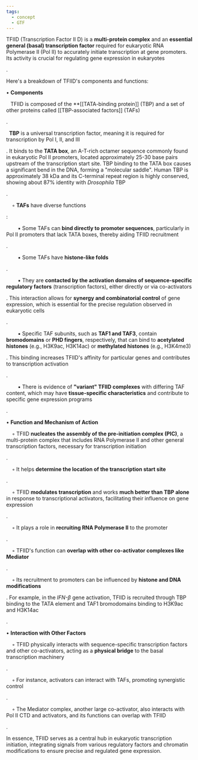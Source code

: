 ```yaml
---
tags:
  - concept
  - GTF
---
```


TFIID (Transcription Factor II D) is a **multi-protein complex** and an **essential general (basal) transcription factor** required for eukaryotic RNA Polymerase II (Pol II) to accurately initiate transcription at gene promoters. Its activity is crucial for regulating gene expression in eukaryotes

.

Here's a breakdown of TFIID's components and functions:

• **Components**

   TFIID is composed of the **[[TATA-binding protein]] (TBP) and a set of other proteins called [[TBP-associated factors]] (TAFs)

.

  **TBP** is a universal transcription factor, meaning it is required for transcription by Pol I, II, and III

. It binds to the **TATA box**, an A-T-rich octamer sequence commonly found in eukaryotic Pol II promoters, located approximately 25-30 base pairs upstream of the transcription start site. TBP binding to the TATA box causes a significant bend in the DNA, forming a "molecular saddle". Human TBP is approximately 38 kDa and its C-terminal repeat region is highly conserved, showing about 87% identity with _Drosophila_ TBP

.

    ◦ **TAFs** have diverse functions

:

        ▪ Some TAFs can **bind directly to promoter sequences**, particularly in Pol II promoters that lack TATA boxes, thereby aiding TFIID recruitment

.

        ▪ Some TAFs have **histone-like folds**

.

        ▪ They are **contacted by the activation domains of sequence-specific regulatory factors** (transcription factors), either directly or via co-activators

. This interaction allows for **synergy and combinatorial control** of gene expression, which is essential for the precise regulation observed in eukaryotic cells

.

        ▪ Specific TAF subunits, such as **TAF1 and TAF3**, contain **bromodomains** or **PHD fingers**, respectively, that can bind to **acetylated histones** (e.g., H3K9ac, H3K14ac) or **methylated histones** (e.g., H3K4me3)

. This binding increases TFIID's affinity for particular genes and contributes to transcription activation

.

        ▪ There is evidence of **"variant" TFIID complexes** with differing TAF content, which may have **tissue-specific characteristics** and contribute to specific gene expression programs

.

• **Function and Mechanism of Action**

    ◦ TFIID **nucleates the assembly of the pre-initiation complex (PIC)**, a multi-protein complex that includes RNA Polymerase II and other general transcription factors, necessary for transcription initiation

.

    ◦ It helps **determine the location of the transcription start site**

.

    ◦ TFIID **modulates transcription** and works **much better than TBP alone** in response to transcriptional activators, facilitating their influence on gene expression

.

    ◦ It plays a role in **recruiting RNA Polymerase II** to the promoter

.

    ◦ TFIID's function can **overlap with other co-activator complexes like Mediator**

.

    ◦ Its recruitment to promoters can be influenced by **histone and DNA modifications**

. For example, in the _IFN-β_ gene activation, TFIID is recruited through TBP binding to the TATA element and TAF1 bromodomains binding to H3K9ac and H3K14ac

.

• **Interaction with Other Factors**

    ◦ TFIID physically interacts with sequence-specific transcription factors and other co-activators, acting as a **physical bridge** to the basal transcription machinery

.

    ◦ For instance, activators can interact with TAFs, promoting synergistic control

.

    ◦ The Mediator complex, another large co-activator, also interacts with Pol II CTD and activators, and its functions can overlap with TFIID

.

In essence, TFIID serves as a central hub in eukaryotic transcription initiation, integrating signals from various regulatory factors and chromatin modifications to ensure precise and regulated gene expression.